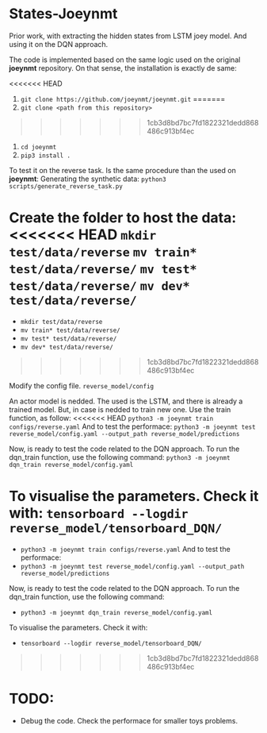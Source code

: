 # States-Joeynmt
Prior work, with extracting the hidden states from LSTM joey model. And using it  on the DQN approach. 

The code is implemented based on the same logic used on the original **joeynmt** repository. 
On that sense, the installation is exactly de same:

<<<<<<< HEAD
1. `git clone https://github.com/joeynmt/joeynmt.git`
=======
1. `git clone <path from this repository>`
>>>>>>> 1cb3d8bd7bc7fd1822321dedd868486c913bf4ec
1. `cd joeynmt`
1. `pip3 install .`

To test it on the reverse task. Is the same procedure than the used on **joeynmt**:
Generating the synthetic data:
`python3 scripts/generate_reverse_task.py`

Create the folder to host the data:
<<<<<<< HEAD
`mkdir test/data/reverse`
`mv train* test/data/reverse/`
`mv test* test/data/reverse/`
`mv dev* test/data/reverse/`
=======
* `mkdir test/data/reverse`
* `mv train* test/data/reverse/`
* `mv test* test/data/reverse/`
* `mv dev* test/data/reverse/`
>>>>>>> 1cb3d8bd7bc7fd1822321dedd868486c913bf4ec

Modify the config file. `reverse_model/config`

An actor model is nedded. The used is the LSTM, and there is already a trained model.
But, in case is nedded to train new one. Use the train function, as follow:
<<<<<<< HEAD
`python3 -m joeynmt train configs/reverse.yaml`
And to test the performace:
`python3 -m joeynmt test reverse_model/config.yaml --output_path reverse_model/predictions`

Now, is ready to test the code related to the DQN approach. 
To run the dqn_train function, use the following command:
`python3 -m joeynmt dqn_train reverse_model/config.yaml`

To visualise the parameters. Check it with:
`tensorboard --logdir reverse_model/tensorboard_DQN/`
=======
* `python3 -m joeynmt train configs/reverse.yaml`
And to test the performace:
* `python3 -m joeynmt test reverse_model/config.yaml --output_path reverse_model/predictions`

Now, is ready to test the code related to the DQN approach. 
To run the dqn_train function, use the following command:
* `python3 -m joeynmt dqn_train reverse_model/config.yaml`

To visualise the parameters. Check it with:
* `tensorboard --logdir reverse_model/tensorboard_DQN/`
>>>>>>> 1cb3d8bd7bc7fd1822321dedd868486c913bf4ec

# TODO:
* Debug the code. Check the performace for smaller toys problems.

